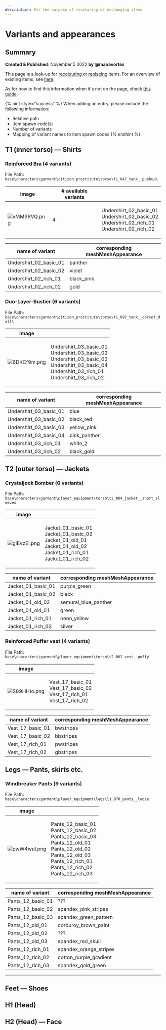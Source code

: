 ```yaml
---
description: For the purpose of recoloring or exchanging items
---
```


# Variants and appearances

## Summary <a href="#summary" id="summary"></a>

**Created & Published**: November 5 2022 **by @manavortex**

This page is a look-up for [recolouring ](../../../modding-guides/items-equipment/editing-existing-items/changing-materials-colors-and-textures/)or [replacing](../../../modding-guides/items-equipment/editing-existing-items/replace-a-player-item-with-an-npc-item/) items. For an overview of existing items, see [here](./).

As for how to find this information when it's not on the page, check [this guide](spawn-codes-baseids-hashes.md#the-.app).

{% hint style="success" %}
When adding an entry, please include the following information:

* Relative path
* Item spawn code(s)
* Number of variants
* Mapping of variant names to item spawn codes
{% endhint %}

## T1 (inner torso) — Shirts

### Reinforced Bra (4 variants)

File Path: `base\characters\garment\citizen_prostitute\torso\t1_047_tank__pushup\`

| image                                           | # available variants |                                                                                                           |
| ----------------------------------------------- | -------------------- | --------------------------------------------------------------------------------------------------------- |
| ![vMM9RVQ.png](https://i.imgur.com/vMM9RVQ.png) | 4                    | <p>Undershirt_02_basic_01<br>Undershirt_02_basic_02<br>Undershirt_02_rich_01<br>Undershirt_02_rich_02</p> |

| name of variant           | corresponding meshMeshAppearance |
| ------------------------- | -------------------------------- |
| Undershirt\_02\_basic\_01 | panther                          |
| Undershirt\_02\_basic\_02 | violet                           |
| Undershirt\_02\_rich\_01  | black\_pink                      |
| Undershirt\_02\_rich\_02  | gold                             |

### Duo-Layer-Bustier (6 variants)

File Path: `base\characters\garment\citizen_prostitute\torso\t1_097_tank__corset_doll\`

| image                                           |                                                                                                                                                               |
| ----------------------------------------------- | ------------------------------------------------------------------------------------------------------------------------------------------------------------- |
| ![6DKCf9m.png](https://i.imgur.com/6DKCf9m.png) | <p>Undershirt_03_basic_01<br>Undershirt_03_basic_02<br>Undershirt_03_basic_03<br>Undershirt_03_basic_04<br>Undershirt_03_rich_01<br>Undershirt_03_rich_02</p> |

| name of variant           | corresponding meshMeshAppearance |
| ------------------------- | -------------------------------- |
| Undershirt\_03\_basic\_01 | blue                             |
| Undershirt\_03\_basic\_02 | black\_red                       |
| Undershirt\_03\_basic\_03 | yellow\_pink                     |
| Undershirt\_03\_basic\_04 | pink\_panther                    |
| Undershirt\_03\_rich\_01  | white\_2                         |
| Undershirt\_03\_rich\_02  | black\_gold                      |

## T2 (outer torso) — Jackets

### Crystaljock Bomber (6 variants)

File Path: `base\characters\garment\player_equipment\torso\t2_084_jacket__short_sleeves`

| image                                           |                                                                                                                                                    |
| ----------------------------------------------- | -------------------------------------------------------------------------------------------------------------------------------------------------- |
| ![glEvzEl.png](https://i.imgur.com/glEvzEl.png) | <p>Jacket_01_basic_01<br>Jacket_01_basic_02<br>Jacket_01_old_01     <br>Jacket_01_old_02     <br>Jacket_01_rich_01     <br>Jacket_01_rich_02  </p> |

| name of variant       | corresponding meshMeshAppearance |
| --------------------- | -------------------------------- |
| Jacket\_01\_basic\_01 | purple\_green                    |
| Jacket\_01\_basic\_02 | black                            |
| Jacket\_01\_old\_02   | semurai\_blue\_panther           |
| Jacket\_01\_old\_01   | green                            |
| Jacket\_01\_rich\_01  | neon\_yellow                     |
| Jacket\_01\_rich\_02  | silver                           |

### Reinforced Puffer vest (4 variants)

File Path: `base\characters\garment\player_equipment\torso\t2_002_vest__puffy`

| image                                           |                                                                                   |
| ----------------------------------------------- | --------------------------------------------------------------------------------- |
| ![S89HHto.png](https://i.imgur.com/S89HHto.png) | <p>Vest_17_basic_01<br>Vest_17_basic_02<br>Vest_17_rich_01<br>Vest_17_rich_02</p> |

| name of variant     | corresponding meshMeshAppearance |
| ------------------- | -------------------------------- |
| Vest\_17\_basic\_01 | bwstripes                        |
| Vest\_17\_basic\_02 | bbstripes                        |
| Vest\_17\_rich\_01  | pwstripes                        |
| Vest\_17\_rich\_02  | gbstripes                        |

## Legs — Pants, skirts etc.

### Windbreaker Pants (9 variants)

File Path: `base\characters\garment\player_equipment\legs\l1_070_pants__loose`

| image                                           |                                                                                                                                                                                         |
| ----------------------------------------------- | --------------------------------------------------------------------------------------------------------------------------------------------------------------------------------------- |
| ![pwW4wul.png](https://i.imgur.com/pwW4wul.png) | <p>Pants_12_basic_01<br>Pants_12_basic_02<br>Pants_12_basic_03<br>Pants_12_old_01<br>Pants_12_old_02<br>Pants_12_old_03<br>Pants_12_rich_01<br>Pants_12_rich_02<br>Pants_12_rich_03</p> |

| name of variant      | corresponding meshMeshAppearance |
| -------------------- | -------------------------------- |
| Pants\_12\_basic\_01 |  ???                             |
| Pants\_12\_basic\_02 | spandex\_pink\_stripes           |
| Pants\_12\_basic\_03 | spandex\_green\_pattern          |
| Pants\_12\_old\_01   | corduroy\_brown\_paint           |
| Pants\_12\_old\_02   |  ???                             |
| Pants\_12\_old\_03   | spandex\_red\_skull              |
| Pants\_12\_rich\_01  | spandex\_orange\_stripes         |
| Pants\_12\_rich\_02  | cotton\_purple\_gradient         |
| Pants\_12\_rich\_03  | spandex\_gold\_green             |

***

## Feet — Shoes

## H1 (Head)

## H2 (Head) — Face
